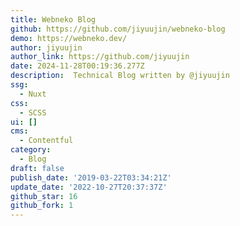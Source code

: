 ```yaml
---
title: Webneko Blog
github: https://github.com/jiyuujin/webneko-blog
demo: https://webneko.dev/
author: jiyuujin
author_link: https://github.com/jiyuujin
date: 2024-11-28T00:19:36.277Z
description: ️ Technical Blog written by @jiyuujin
ssg:
  - Nuxt
css:
  - SCSS
ui: []
cms:
  - Contentful
category:
  - Blog
draft: false
publish_date: '2019-03-22T03:34:21Z'
update_date: '2022-10-27T20:37:37Z'
github_star: 16
github_fork: 1
---
```

